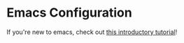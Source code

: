 # Emacs Configuration

If you're new to emacs, check out
[this introductory tutorial](http://www.braveclojure.com/basic-emacs/)!

